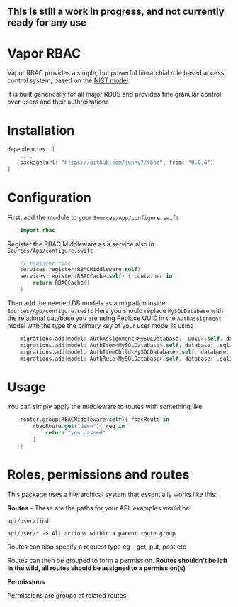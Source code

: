 ## This is still a work in progress, and not currently ready for any use ##

# Vapor RBAC

Vapor RBAC provides a simple, but powerful hierarchial role based access control system, based on the [NIST model](https://csrc.nist.gov/Projects/Role-Based-Access-Control)

It is built generically for all major RDBS and provides fine granular control over users and their authroizations

# Installation

```swift
dependencies: [
    ...,
   .package(url: "https://github.com/jonny7/rbac", from: "0.0.6")
]
```

# Configuration

First, add the module to your `Sources/App/configure.swift`
```swift
    import rbac
```

Register the RBAC Middleware as a service also in `Sources/App/configure.swift`
```swift
    // register rbac
    services.register(RBACMiddleware.self)
    services.register(RBACCache.self) { container in
        return RBACCache()
    }

```

Then add the needed DB models as a migration inside `Sources/App/configure.swift`
Here you should replace `MySQLDatabase` with the relational database you are using
Replace UUID in the `AuthAssignment` model with the type the primary key of your user model is using
```swift
    migrations.add(model: AuthAssignment<MySQLDatabase,  UUID>.self, database: .sqlite)
    migrations.add(model: AuthItem<MySQLDatabase>.self, database: .sqlite)
    migrations.add(model: AuthItemChild<MySQLDatabase>.self, database: .sqlite)
    migrations.add(model: AuthRule<MySQLDatabase>.self, database: .sqlite)
```

# Usage

You can simply apply the middleware to routes with something like:
```swift
    router.group(RBACMiddleware.self){ rbacRoute in
        rbacRoute.get("demo"){ req in
            return "you passed"
        }
    }
```

# Roles, permissions and routes

This package uses a hierarchical system that essentially works like this:

**Routes** - These are the paths for your API. examples would be

`api/user/find`

`api/user/* -> All actions within a parent route group`

Routes can also specify a request type eg - get, put, post etc

Routes can then be grouped to form a permission. 
__Routes shouldn't be left in the wild, all routes should be assigned to a permission(s)__

**Permissions**

Permissions are groups of related routes.

